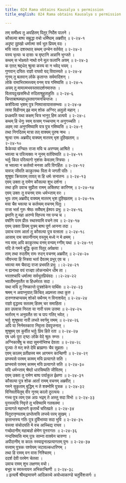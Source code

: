 ```yaml
---
title: 024 Rama obtains Kausalya s permission
title_english: 024 Rama obtains Kausalya s permission

---
```

तम् समीक्ष्य तु अवहितम् पितुर् निर्देश पालने ।  
कौसल्या बाष्प सम्रुद्धा वचो धर्मिष्ठम् अब्रवीत् ॥ २-२४-१  
अदृष्ट दुह्खो धर्मात्मा सर्व भूत प्रियम् वदः ।  
मयि जातः दशरथात् कथम् उन्चेन वर्तयेत् ॥ २-२४-२  
यस्य भृत्याः च दासाः च मृष्टानि अन्नानि भुन्जते ।  
कथम् स भोक्ष्यते नाथो वने मूल फलानि अयम् ॥ २-२४-३  
क एतत् श्रद्दधेत् श्रुत्वा कस्य वा न भवेद् भयम् ।  
गुणवान् दयितः राज्ञो राघवो यद् विवास्यते ॥ २-२४-४  
नूनम् तु बलवान् लोके कृतान्तः सर्वमादिशन् ।  
लोके रामाभिरामस्त्वम् वनम् यत्र गमिष्यसि ॥ २-२४-५  
अयम् तु मामात्मभवस्तवादर्शनमारुतः ।  
विलापदुःखसमिधो रुदिताश्रुहुताहुतिः ॥ २-२४-६  
चिन्ताबाष्पमहाधूस्तवागमनचिन्तजः ।  
कर्शयित्वा भृशम् पुत्र निश्वासायाससम्भवः ॥ २-२४-७  
त्वया विहीनाम् इह माम् शोक अग्निर् अतुलो महान् ।  
प्रधक्ष्यति यथा कक्षम् चित्र भानुर् हिम अत्यये ॥ २-२४-८  
कथम् हि धेनुः स्वम् वत्सम् गच्चन्तम् न अनुगच्चति ।  
अहम् त्वा अनुगमिष्यामि यत्र पुत्र गमिष्यसि ॥ २-२४-९  
तथा निगदितम् मात्रा तत् वाक्यम् पुरुष ऱ्षभः ।  
श्रुत्वा रामः अब्रवीद् वाक्यम् मातरम् भृश दुह्खिताम् ॥  
२-२४-१०  
कैकेय्या वन्चितः राजा मयि च अरण्यम् आश्रिते ।  
भवत्या च परित्यक्तः न नूनम् वर्तयिष्यति ॥ २-२४-११  
भर्तुः किल परित्यागो नृशंसः केवलम् स्त्रियाः ।  
स भवत्या न कर्तव्यो मनसा अपि विगर्हितः ॥ २-२४-१२  
यावज् जीवति काकुत्स्थः पिता मे जगती पतिः ।  
शुश्रूषा क्रियताम् तावत् स हि धर्मः सनातनः ॥ २-२४-१३  
एवम् उक्ता तु रामेण कौसल्या शुभ दर्शना ।  
तथा इति उवाच सुप्रीता रामम् अक्लिष्ट कारिणम् ॥ २-२४-१४  
एवम् उक्तः तु वचनम् रामः धर्मभ्ऱ्ताम् वरः ।  
भूयः ताम् अब्रवीद् वाक्यम् मातरम् भृश दुह्खिताम् ॥ २-२४-१५  
मया चैव भवत्या च कर्तव्यम् वचनम् पितुः ।  
राजा भर्ता गुरुः श्रेष्ठः सर्वेषाम् ईश्वरः प्रभुः ॥ २-२४-१६  
इमानि तु महा अरण्ये विह्ऱ्त्य नव पन्च च ।  
वर्षाणि परम प्रीतः स्थास्यामि वचने तव ॥ २-२४-१७  
एवम् उक्ता प्रियम् पुत्रम् बाष्प पूर्ण आनना तदा ।  
उवाच परम आर्ता तु कौसल्या पुत्र वत्सला ॥ २-२४-१८  
आसाम् राम सपत्नीनाम् वस्तुम् मध्ये न मे क्षमम् ।  
नय माम् अपि काकुत्स्थ वनम् वन्यम् म्ऱ्गीम् यथा ॥ २-२४-१९  
यदि ते गमने बुद्धिः कृता पितुर् अपेक्षया ।  
ताम् तथा रुदतीम् रामः रुदन् वचनम् अब्रवीत् ॥ २-२४-२०  
जीवन्त्या हि स्त्रिया भर्ता दैवतम् प्रभुर् एव च ।  
भवत्या मम चैवाद्य राजा प्रभवति प्रभुः ।।२-२४-२१  
न ह्यनाथा वयं राज्ज्ञा लोकनाथेन धीम ता ।  
भरतश्चापि धर्मात्मा सर्वभूतप्रियंवदः ।।२-२४-२२  
भवतीमनुवर्तेत स हिधर्मरतः सदा ।  
यथा मयि तु निष्क्रान्ते पुत्रशोकेन पार्थिवः ॥ २-२४-२३  
श्रमम् न अवाप्नुयात् किंचित् अप्रमत्ता तथा कुरु ।  
दारुणश्चाप्ययम् शोको यथैनम् न विनाशयेत् ॥ २-२४-२४  
राज्ञो वृद्धस्य सततम् हितम् चर समाहिता ।  
व्रत उपवास निरता या नारी परम उत्तमा ॥ २-२४-२५  
भर्तारम् न अनुवर्तेत सा च पाप गतिर् भवेत् ।  
भर्तुः शुश्रूषया नारी लभते स्वर्गमु त्तमम् ॥ २-२४-२६  
अपि या निर्नमस्कारा निवृत्ता देवपूजनात् ।  
शुश्रूषम् एव कुर्वीत भर्तुः प्रिय हिते रता ॥ २-२४-२७  
एष धर्मः पुरा द्ऱ्ष्टः लोके वेदे श्रुतः स्म्ऱ्तः ।  
अग्निकार्येषु च सदा सुमनोभिश्च देवताः ॥ २-२४-२८  
पूज्याः ते मत् क्ऱ्ते देवि ब्राह्मणाः चैव सुव्रताः ।  
एवम् कालम् प्रतीक्षस्व मम आगमन कान्क्षिणी ॥ २-२४-२९  
प्राप्स्यसे परमम् कामम् मयि प्रत्यागते सति ।  
प्राप्स्यसे परमम् कामम् मयि प्रत्यागते सति ॥ २-२४-३०  
यदि धर्मभ्ऱ्ताम् श्रेष्ठो धारयिष्यति जीवितम् ।  
एवम् उक्ता तु रामेण बाष्प पर्याकुल ईक्षणा ॥ २-२४-३१  
कौसल्या पुत्र शोक आर्ता रामम् वचनम् अब्रवीत् ।  
गमने सुकृताम् बुद्धिम् न ते शक्नोमि पुत्रक ॥ २-२४-३२  
विनिवर्तयितुम् वीर नूनम् कालो दुरत्ययः ।  
गच्च पुत्र त्वम् एक अग्रः भद्रम् ते अस्तु सदा विभो ॥ २-२४-३३  
पुनस्त्वयि निवृत्ते तु भविष्यामि गतक्लमा ।  
प्रत्यागते महाभागे कृतार्थे चरितव्रते ॥ २-२४-३४  
पितुरानृण्यताम् प्राप्तेत्वयि लप्स्ये परम् सुखम् ।  
कृतान्तस्य गतिः पुत्र दुर्विभाव्या सदा भुवि ॥ २-२४-३५  
यस्त्वा संचोदयति मे वच आच्चिद्य राघव ।  
गच्छेदानीम् महाबाहो क्षेमेण पुनरागतः ॥ २-२४-३६  
नन्दयिष्यसि माम् पुत्रः साम्ना वाक्येन चारुणा ।  
अपीदानीम् स कालः स्स्याद्वनात्प्रत्यागतम् पुनः ॥ २-२४-३७  
यत्त्वाम् पुत्रकः पश्येयम् जटावल्कधारिणम् ।  
तथा हि रामम् वन वास निश्चितम् ।  
ददर्श देवी परमेण चेतसा ।  
उवाच रामम् शुभ लक्षणम् वचो।  
बभूव च स्वस्त्ययन अभिकान्क्षिणी ॥ २-२४-३८  
॥ इत्यार्षे श्रीमद्रामायणे आदिकाव्ये अयोध्याकाण्डे चतुर्विशःसर्गः ॥
